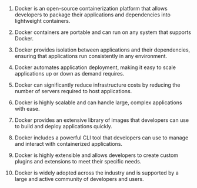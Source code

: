 

1. Docker is an open-source containerization platform that allows developers to package their applications and dependencies into lightweight containers.

2. Docker containers are portable and can run on any system that supports Docker.

3. Docker provides isolation between applications and their dependencies, ensuring that applications run consistently in any environment.

4. Docker automates application deployment, making it easy to scale applications up or down as demand requires.

5. Docker can significantly reduce infrastructure costs by reducing the number of servers required to host applications.

6. Docker is highly scalable and can handle large, complex applications with ease.

7. Docker provides an extensive library of images that developers can use to build and deploy applications quickly.

8. Docker includes a powerful CLI tool that developers can use to manage and interact with containerized applications.

9. Docker is highly extensible and allows developers to create custom plugins and extensions to meet their specific needs.

10. Docker is widely adopted across the industry and is supported by a large and active community of developers and users.